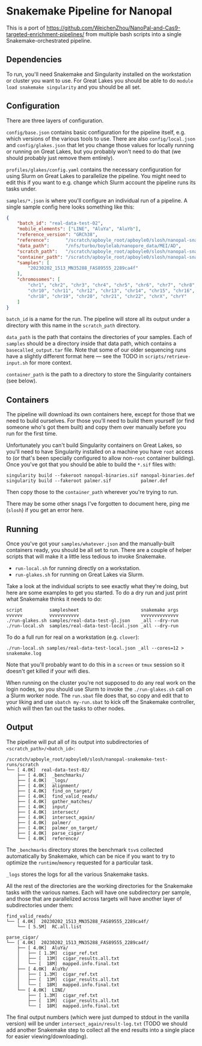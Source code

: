 # Snakemake Pipeline for Nanopal

This is a port of <https://github.com/WeichenZhou/NanoPal-and-Cas9-targeted-enrichment-pipelines/>
from multiple bash scripts into a single Snakemake-orchestrated pipeline.

## Dependencies

To run, you'll need Snakemake and Singularity installed on the workstation or
cluster you want to use.  For Great Lakes you should be able to do `module load
snakemake singularity` and you should be all set.

## Configuration

There are three layers of configuration.

`config/base.json` contains basic configuration for the pipeline itself, e.g.
which versions of the various tools to use.  There are also `config/local.json` and
`config/glakes.json` that let you change those values for locally running or
running on Great Lakes, but you probably won't need to do that (we should
probably just remove them entirely).

`profiles/glakes/config.yaml` contains the necessary configuration for using
Slurm on Great Lakes to parallelize the pipeline.  You might need to edit this
if you want to e.g. change which Slurm account the pipeline runs its tasks
under.

`samples/*.json` is where you'll configure an individual run of a pipeline.
A single sample config here looks something like this:

```json
{
    "batch_id": "real-data-test-02",
    "mobile_elements": ["LINE", "AluYa", "AluYb"],
    "reference_version": "GRCh38",
    "reference":      "/scratch/apboyle_root/apboyle0/slosh/nanopal-snakemake-test-runs/ref/GCA_000001405.15_GRCh38_no_alt_analysis_set.fna",
    "data_path":      "/nfs/turbo/boylelab/nanopore_data/MEI/AD",
    "scratch_path":   "/scratch/apboyle_root/apboyle0/slosh/nanopal-snakemake-test-runs/scratch",
    "container_path": "/scratch/apboyle_root/apboyle0/slosh/nanopal-snakemake-test-runs/containers",
    "samples": [
        "20230202_1513_MN35288_FAS89555_2289ca4f"
    ],
    "chromosomes": [
        "chr1", "chr2", "chr3", "chr4", "chr5", "chr6", "chr7", "chr8", "chr9",
        "chr10", "chr11", "chr12", "chr13", "chr14", "chr15", "chr16", "chr17",
        "chr18", "chr19", "chr20", "chr21", "chr22", "chrX", "chrY"
    ]
}
```

`batch_id` is a name for the run.  The pipeline will store all its output under
a directory with this name in the `scratch_path` directory.

`data_path` is the path that contains the directories of your samples.  Each of
`samples` should be a directory inside that data path, which contains
a `basecalled_output.tar` file.  Note that some of our older sequencing runs
have a slightly different format here — see the TODO in
`scripts/retrieve-input.sh` for more context.

`container_path` is the path to a directory to store the Singularity containers
(see below).

## Containers

The pipeline will download its own containers here, except for those that we
need to build ourselves.  For those you'll need to build them yourself (or find
someone who's got them built) and copy them over manually before you run for the
first time.

Unfortunately you can't build Singularity containers on Great Lakes, so you'll
need to have Singularity installed on a machine you have `root` access to (or
that's been specially configured to allow non-`root` container building). Once
you've got that you should be able to build the `*.sif` files with:

    singularity build --fakeroot nanopal-binaries.sif nanopal-binaries.def
    singularity build --fakeroot palmer.sif           palmer.def

Then copy those to the `container_path` wherever you're trying to run.

There may be some other snags I've forgotten to document here, ping me (`slosh`)
if you get an error here.

## Running

Once you've got your `samples/whatever.json` and the manually-built containers
ready, you should be all set to run.  There are a couple of helper scripts that
will make it a little less tedious to invoke Snakemake.

* `run-local.sh` for running directly on a workstation.
* `run-glakes.sh` for running on Great Lakes via Slurm.

Take a look at the individual scripts to see exactly what they're doing, but
here are some examples to get you started.  To do a dry run and just print what
Snakemake thinks it needs to do:

    script          samplesheet                       snakemake args
    vvvvvv          vvvvvvvvvvv                       vvvvvvvvvvvvvv
    ./run-glakes.sh samples/real-data-test-gl.json    _all --dry-run
    ./run-local.sh  samples/real-data-test-local.json _all --dry-run

To do a full run for real on a workstation (e.g. `clover`):

    ./run-local.sh samples/real-data-test-local.json _all --cores=12 > snakemake.log

Note that you'll probably want to do this in a `screen` or `tmux` session so it
doesn't get killed if your wifi dies.

When running on the cluster you're not supposed to do any real work on the login
nodes, so you should use Slurm to invoke the `./run-glakes.sh` call on a Slurm
worker node.  The `run.sbat` file does that, so copy and edit that to your
liking and use `sbatch my-run.sbat` to kick off the Snakemake controller, which
will then fan out the tasks to other nodes.

## Output

The pipeline will put all of its output into subdirectories of `<scratch_path>/<batch_id>`:

```
/scratch/apboyle_root/apboyle0/slosh/nanopal-snakemake-test-runs/scratch
└── [ 4.0K]  real-data-test-02/
    ├── [ 4.0K]  _benchmarks/
    ├── [ 4.0K]  _logs/
    ├── [ 4.0K]  alignment/
    ├── [ 4.0K]  find_on_target/
    ├── [ 4.0K]  find_valid_reads/
    ├── [ 4.0K]  gather_matches/
    ├── [ 4.0K]  input/
    ├── [ 4.0K]  intersect/
    ├── [ 4.0K]  intersect_again/
    ├── [ 4.0K]  palmer/
    ├── [ 4.0K]  palmer_on_target/
    ├── [ 4.0K]  parse_cigar/
    └── [ 4.0K]  reference/
```

The `_benchmarks` directory stores the benchmark `tsv`s collected automatically
by Snakemake, which can be nice if you want to try to optimize the
`runtime`/`memory` requested for a particular task.

`_logs` stores the logs for all the various Snakemake tasks.

All the rest of the directories are the working directories for the Snakemake
tasks with the various names.  Each will have one subdirectory per sample, and
those that are parallelized across targets will have another layer of
subdirectories under them:

```
find_valid_reads/
└── [ 4.0K]  20230202_1513_MN35288_FAS89555_2289ca4f/
    └── [ 5.5M]  RC.all.list

parse_cigar/
└── [ 4.0K]  20230202_1513_MN35288_FAS89555_2289ca4f/
    ├── [ 4.0K]  AluYa/
    │   ├── [ 1.3M]  cigar_ref.txt
    │   ├── [  13M]  cigar_results.all.txt
    │   └── [  18M]  mapped.info.final.txt
    ├── [ 4.0K]  AluYb/
    │   ├── [ 1.3M]  cigar_ref.txt
    │   ├── [  13M]  cigar_results.all.txt
    │   └── [  18M]  mapped.info.final.txt
    └── [ 4.0K]  LINE/
        ├── [ 1.3M]  cigar_ref.txt
        ├── [  13M]  cigar_results.all.txt
        └── [  18M]  mapped.info.final.txt
```

The final output numbers (which were just dumped to stdout in the vanilla
version) will be under `intersect_again/result-log.txt` (TODO we should add
another Snakemake step to collect all the end results into a single place for
easier viewing/downloading).
